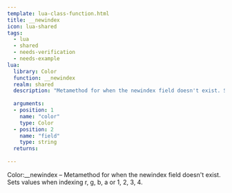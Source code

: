 ```yaml
---
template: lua-class-function.html
title: __newindex
icon: lua-shared
tags:
  - lua
  - shared
  - needs-verification
  - needs-example
lua:
  library: Color
  function: __newindex
  realm: shared
  description: "Metamethod for when the newindex field doesn't exist. Sets values when indexing r, g, b, a or 1, 2, 3, 4."
  
  arguments:
  - position: 1
    name: "color"
    type: Color
  - position: 2
    name: "field"
    type: string
  returns:
    
---
```


<div class="lua__search__keywords">
Color:__newindex &#x2013; Metamethod for when the newindex field doesn't exist. Sets values when indexing r, g, b, a or 1, 2, 3, 4.
</div>
